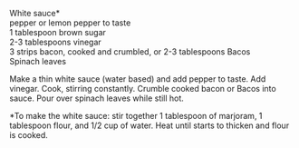 ---
---
White sauce\*  
pepper or lemon pepper to taste  
1 tablespoon brown sugar  
2-3 tablespoons vinegar  
3 strips bacon, cooked and crumbled, or 2-3 tablespoons Bacos  
Spinach leaves  

Make a thin white sauce (water based) and add pepper to taste. Add vinegar. Cook, stirring 
constantly. Crumble cooked bacon or Bacos into sauce. Pour over spinach leaves while still hot. 

\*To make the white sauce: stir together 1 tablespoon of marjoram, 1 tablespoon flour, and 1/2 
cup of water. Heat until starts to thicken and flour is cooked. 